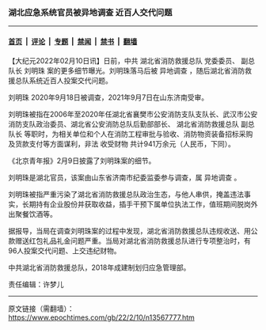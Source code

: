 ### 湖北应急系统官员被异地调查 近百人交代问题

---

#### [首页](../../../..?n13567777) &nbsp;|&nbsp; [评论](../../../../../epoch-comment?n13567777) &nbsp;|&nbsp; [专题](../../../../../epoch-special?n13567777) &nbsp;|&nbsp; [禁闻](../../../../../epoch-news?n13567777) &nbsp;|&nbsp; [禁书](../../../../../books?n13567777) &nbsp;|&nbsp; [翻墙](https://github.com/gfw-breaker/nogfw/blob/master/README.md?n13567777)


<div class="post_content" id="artbody" itemprop="articleBody">
 <!-- article content begin -->
 <p>
  【大纪元2022年02月10日讯】日前，中共
  <ok href="https://www.epochtimes.com/gb/tag/%E6%B9%96%E5%8C%97%E7%9C%81%E6%B6%88%E9%98%B2%E6%95%91%E6%8F%B4%E6%80%BB%E9%98%9F.html">
   湖北省消防救援总队
  </ok>
  党委委员、
  <ok href="https://www.epochtimes.com/gb/tag/%E5%89%AF%E6%80%BB%E9%98%9F%E9%95%BF.html">
   副总队长
  </ok>
  <ok href="https://www.epochtimes.com/gb/tag/%E5%88%98%E6%98%8E%E7%8F%A0.html">
   刘明珠
  </ok>
  案的更多细节曝光。刘明珠落马后被
  <ok href="https://www.epochtimes.com/gb/tag/%E5%BC%82%E5%9C%B0%E8%B0%83%E6%9F%A5.html">
   异地调查
  </ok>
  ，随后湖北省消防救援总队系统近百人投案交代问题。
 </p>
 <p>
  <ok href="https://www.epochtimes.com/gb/tag/%E5%88%98%E6%98%8E%E7%8F%A0.html">
   刘明珠
  </ok>
  2020年9月18日被调查，2021年9月7日在山东济南受审。
 </p>
 <p>
  刘明珠被指在2006年至2020年任湖北省襄樊市公安消防支队支队长、武汉市公安消防支队政治委员、湖北省公安消防总队后勤部部长、
  <ok href="https://www.epochtimes.com/gb/tag/%E6%B9%96%E5%8C%97%E7%9C%81%E6%B6%88%E9%98%B2%E6%95%91%E6%8F%B4%E6%80%BB%E9%98%9F.html">
   湖北省消防救援总队
  </ok>
  <ok href="https://www.epochtimes.com/gb/tag/%E5%89%AF%E6%80%BB%E9%98%9F%E9%95%BF.html">
   副总队长
  </ok>
  等职时，为相关单位和个人在消防工程审批与验收、消防物资装备招标采购及货款支付等方面谋利，非法
  <ok href="https://www.epochtimes.com/gb/tag/%E6%94%B6%E5%8F%97%E8%B4%A2%E7%89%A9.html">
   收受财物
  </ok>
  共计941万余元（人民币，下同）。
 </p>
 <p>
  《北京青年报》2月9日披露了刘明珠案的细节。
 </p>
 <p>
  刘明珠是湖北官员，该案由山东省济南市纪委监委参与调查，属
  <ok href="https://www.epochtimes.com/gb/tag/%E5%BC%82%E5%9C%B0%E8%B0%83%E6%9F%A5.html">
   异地调查
  </ok>
  。
 </p>
 <p>
  刘明珠被指严重污染了湖北省消防救援总队政治生态，与他人串供，掩盖违法事实，长期持有企业股份并获取收益，插手干预下属单位执法工作，值班期间脱岗外出聚餐饮酒等。
 </p>
 <p>
  据报导，当局在调查刘明珠案的过程中发现，湖北省消防救援总队违规收送、用公款赠送红包礼品礼金问题严重。当局对湖北省消防救援总队进行专项整治时，有96人投案交代问题、上交违纪财物。
 </p>
 <p>
  中共湖北省消防救援总队，2018年成建制划归应急管理部。
 </p>
 <p>
  责任编辑：许梦儿
 </p>
 <!-- article content end -->
 <div id="below_article_ad">
 </div>
</div>


---

原文链接（需翻墙）：https://www.epochtimes.com/gb/22/2/10/n13567777.htm
